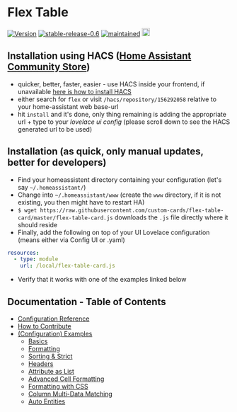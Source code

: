 # Flex Table

[![Version](https://img.shields.io/badge/version-0.6-green.svg?style=plastic)](#)
[![stable-release-0.6](https://img.shields.io/badge/stable-release_0.6-green.svg?style=plastic)](#) 
[![maintained](https://img.shields.io/maintenance/yes/2020.svg?style=plastic)](#)
<a href="https://www.buymeacoffee.com/daringer" target="_blank"> <img src="https://cdn.buymeacoffee.com/buttons/lato-green.png" alt="Buy Me A Coffee Or Beer" height=18></a>

## Installation using HACS ([Home Assistant Community Store](https://hacs.xyz/docs/installation/manual))

* quicker, better, faster, easier - use HACS inside your frontend, if unavailable [here is how to install HACS](https://hacs.xyz/docs/installation/manual)
* either search for `flex` or visit `/hacs/repository/156292058` relative to your home-assistant web base-url
* hit `install` and it's done, only thing remaining is adding the appropriate url + type to your *lovelace ui config* (please scroll down to see the HACS generated url to be used)

## Installation (as quick, only manual updates, better for developers)

* Find your homeassistent directory containing your configuration (let's say `~/.homeassistant/`)
* Change into `~/.homeassistant/www` (create the `www` directory, if it is not existing, you then might have to restart HA)
* `$ wget https://raw.githubusercontent.com/custom-cards/flex-table-card/master/flex-table-card.js` downloads the `.js` file directly where it should reside
* Finally, add the following on top of your UI Lovelace configuration (means either via Config UI or .yaml)
``` yaml
resources:
  - type: module
    url: /local/flex-table-card.js
```
* Verify that it works with one of the examples linked below

## Documentation - Table of Contents

* [Configuration Reference](docs/config-ref.md)
* [How to Contribute](docs/contribute.md)
* [(Configuration) Examples](docs/)
  * [Basics](docs/example-cfg-basics.md)
  * [Formatting](docs/example-cfg-simple-cell-formatting.md)
  * [Sorting & Strict](docs/example-cfg-sorting-strict.md)
  * [Headers](docs/example-cfg-headers.md)
  * [Attribute as List](docs/example-cfg-attr-as-list.md)
  * [Advanced Cell Formatting](docs/example-cfg-basics.md)
  * [Formatting with CSS](docs/example-cfg-css.md)
  * [Column Multi-Data Matching](docs/example-cfg-column-multi.md)
  * [Auto Entities](docs/example-cfg-autoentities.md)
